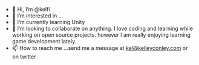 - 👋 Hi, I’m @kelfi
- 👀 I’m interested in ...
- 🌱 I’m currently learning Unity
- 💞️ I’m looking to collaborate on anything. I love coding and learning while working on open source projects. however I am really enjoying learning game development lately.
- 📫 How to reach me ...send me a message at kel@kelleyconley.com or on twitter

<!---
kelfi/kelfi is a ✨ special ✨ repository because its `README.md` (this file) appears on your GitHub profile.
You can click the Preview link to take a look at your changes.
--->
